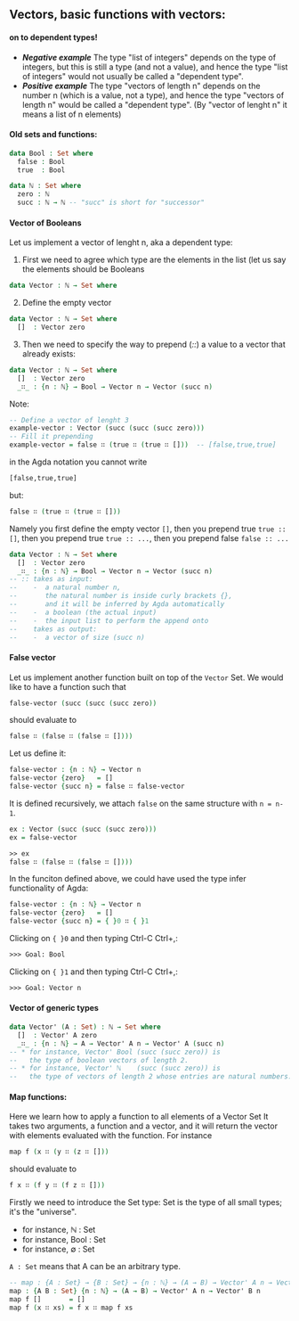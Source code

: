## Vectors, basic functions with vectors:
#### on to dependent types!
* ***Negative example***
  The type "list of integers" depends on the type of integers, but this is still a type (and not a value), and hence the type "list of integers" would not usually be called a "dependent type".
* ***Positive example***
  The type "vectors of length n" depends on the number n (which is a value, not a type), and hence the type "vectors of length n" would be called a "dependent type".
  (By "vector of lenght n" it means a list of n elements)

#### Old sets and functions:
```agda
data Bool : Set where
  false : Bool
  true  : Bool

data ℕ : Set where
  zero : ℕ
  succ : ℕ → ℕ -- "succ" is short for "successor"
```

#### Vector of Booleans
Let us implement a vector of lenght n, aka a dependent type:
1. First we need to agree which type are the elements in the list (let us say the elements should be Booleans
```agda
data Vector : ℕ → Set where
```
2. Define the empty vector
```agda
data Vector : ℕ → Set where
  []  : Vector zero
```
3. Then we need to specify the way to prepend (_::_) a value to a vector that already exists:
```agda
data Vector : ℕ → Set where
  []  : Vector zero
  _∷_ : {n : ℕ} → Bool → Vector n → Vector (succ n)
```
Note:
```agda
-- Define a vector of lenght 3
example-vector : Vector (succ (succ (succ zero)))
-- Fill it prepending
example-vector = false ∷ (true ∷ (true ∷ []))  -- [false,true,true]
```
in the Agda notation you cannot write
```agda
[false,true,true]
```
but:
```agda
false ∷ (true ∷ (true ∷ []))
```
Namely you first define the empty vector `[]`, then you prepend true `true :: []`, then you prepend true `true :: ...`, then you prepend false `false :: ...`

```agda
data Vector : ℕ → Set where
  []  : Vector zero
  _∷_ : {n : ℕ} → Bool → Vector n → Vector (succ n)
-- :: takes as input:
--    -  a natural number n, 
--       the natural number is inside curly brackets {},
--       and it will be inferred by Agda automatically
--    -  a boolean (the actual input)
--    -  the input list to perform the append onto
--    takes as output:
--    -  a vector of size (succ n)  
```

#### False vector
Let us implement another function built on top of the `Vector` Set.
We would like to have a function such that
```agda
false-vector (succ (succ (succ zero))
```
should evaluate to
```agda
false ∷ (false ∷ (false ∷ [])))
```
Let us define it:
```agda
false-vector : {n : ℕ} → Vector n
false-vector {zero}   = []
false-vector {succ n} = false ∷ false-vector
```
It is defined recursively, we attach `false` on the same structure with `n = n-1`.

```agda
ex : Vector (succ (succ (succ zero)))
ex = false-vector

>> ex
false ∷ (false ∷ (false ∷ [])))
```

In the funciton defined above, we could have used the type infer functionality of Agda:
```agda
false-vector : {n : ℕ} → Vector n
false-vector {zero}   = []
false-vector {succ n} = { }0 ∷ { }1
```
Clicking on `{ }0` and then typing Ctrl-C Ctrl+,:
```agda
>>> Goal: Bool
```
Clicking on `{ }1` and then typing Ctrl-C Ctrl+,:
```agda
>>> Goal: Vector n
```

#### Vector of generic types
```agda
data Vector' (A : Set) : ℕ → Set where
  []  : Vector' A zero
  _∷_ : {n : ℕ} → A → Vector' A n → Vector' A (succ n)
-- * for instance, Vector' Bool (succ (succ zero)) is
--   the type of boolean vectors of length 2.
-- * for instance, Vector' ℕ    (succ (succ zero)) is
--   the type of vectors of length 2 whose entries are natural numbers.
```

#### Map functions:
Here we learn how to apply a function to all elements of a Vector Set
It takes two arguments, a function and a vector, and it will return the vector with elements evaluated with the function.
For instance
```agda
map f (x ∷ (y ∷ (z ∷ []))
```
should evaluate to
```agda
f x ∷ (f y ∷ (f z ∷ []))
```

Firstly we need to introduce the Set type:
Set is the type of all small types; it's the "universe".
- for instance, ℕ : Set
- for instance, Bool : Set
- for instance, ∅ : Set
  
`A : Set` means that A can be an arbitrary type.

```agda
-- map : {A : Set} → {B : Set} → {n : ℕ} → (A → B) → Vector' A n → Vector' B n
map : {A B : Set} {n : ℕ} → (A → B) → Vector' A n → Vector' B n
map f []       = []
map f (x ∷ xs) = f x ∷ map f xs
```
